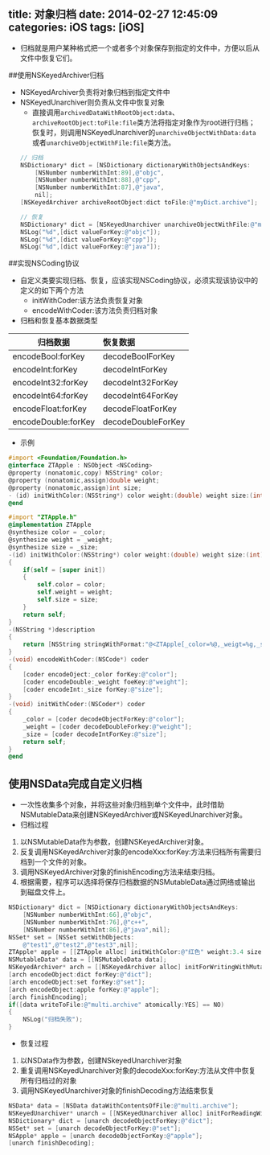 title: 对象归档
date: 2014-02-27 12:45:09
categories: iOS
tags: [iOS]
---
- 归档就是用户某种格式把一个或者多个对象保存到指定的文件中，方便以后从文件中恢复它们。

##使用NSKeyedArchiver归档
- NSKeyedArchiver负责将对象归档到指定文件中
- NSKeyedUnarchiver则负责从文件中恢复对象
    + 直接调用`archivedDataWithRootObject:data`、`archiveRootObject:toFile:file`类方法将指定对象作为root进行归档；恢复时，则调用NSKeyedUnarchiver的`unarchiveObjectWithData:data`或者`unarchiveObjectWithFile:file`类方法。
    ```Objective-C
    // 归档
    NSDictionary* dict = [NSDictionary dictionaryWithObjectsAndKeys:
        [NSNumber numberWithInt:89],@"objc",
        [NSNumber numberWithInt:88],@"cpp",
        [NSNumber numberWithInt:87],@"java",
        nil];
    [NSKeyedArchiver archiveRootObject:dict toFile:@"myDict.archive"];
    ```
    ```Objective-C
    // 恢复
    NSDictionary* dict = [NSKeyedUnarchiver unarchiveObjectWithFile:@"myDict.archive"];
    NSLog("%d",[dict valueForKey:@"objc"]);
    NSLog("%d",[dict valueForKey:@"cpp"]);
    NSLog("%d",[dict valueForKey:@"java"]);
    ```

##实现NSCoding协议
- 自定义类要实现归档、恢复，应该实现NSCoding协议，必须实现该协议中的定义的如下两个方法
    + initWithCoder:该方法负责恢复对象
    + encodeWithCoder:该方法负责归档对象
- 归档和恢复基本数据类型

|归档数据|恢复数据|
|---|:---|
|encodeBool:forKey|decodeBoolForKey|
|encodeInt:forKey|decodeIntForKey|
|encodeInt32:forKey|decodeInt32ForKey|
|encodeInt64:forKey|decodeInt64ForKey|
|encodeFloat:forKey|decodeFloatForKey|
|encodeDouble:forKey|decodeDoubleForKey|
- 示例

```Objective-C
#import <Foundation/Foundation.h>
@interface ZTApple : NSObject <NSCoding>
@property (nonatomic,copy) NSString* color;
@property (nonatomic,assign)double weight;
@property (nonatomic,assign)int size;
- (id) initWithColor:(NSString*) color weight:(double) weight size:(int) size;
@end
```
```Objective-C
#import "ZTApple.h"
@implementation ZTApple
@synthesize color = _color;
@synthesize weight = _weight;
@synthesize size = _size;
-(id) initWithColor:(NSString*) color weight:(double) weight size:(int) size
{
    if(self = [super init])
    {
        self.color = color;
        self.weight = weight;
        self.size = size;
    }
    return self;
} 
-(NSString *)description
{
    return [NSString stringWithFormat:"@<ZTApple[_color=%@,_weigt=%g,_size=%d]>",self.color,self.weight,self.size];
}
-(void) encodeWithCoder:(NSCode*) coder
{
    [coder encodeOject:_color forKey:@"color"];
    [coder encodeDouble:_weight foeKey:@"weight"];
    [coder encodeInt:_size forKey:@"size"];
}
-(void) initWithCoder:(NSCoder*) coder
{
    _color = [coder decodeObjectForKey:@"color"];
    _weight = [coder decodeDoubleForkey:@"weight"];
    _size = [coder decodeIntForKey:@"size"];
    return self;
}
@end
```
## 使用NSData完成自定义归档
- 一次性收集多个对象，并将这些对象归档到单个文件中，此时借助NSMutableData来创建NSKeyedArchiver或NSKeyedUnarchiver对象。
- 归档过程
1. 以NSMutableData作为参数，创建NSKeyedArchiver对象。
2. 反复调用NSKeyedArchiver对象的encodeXxx:forKey:方法来归档所有需要归档到一个文件的对象。
3. 调用NSKeyedArchiver对象的finishEncoding方法来结束归档。
4. 根据需要，程序可以选择将保存归档数据的NSMutableData通过网络或输出到磁盘文件上。
```Objective-C
NSDictionary* dict = [NSDictionary dictionaryWithObjectsAndKeys:
    [NSNumber numberWithInt:66],@"objc",
    [NSNumber numberWithInt:76],@"c++",
    [NSNumber numberWithInt:86],@"java",nil];
NSSet* set = [NSSet setWithObjects:
    @"test1",@"test2",@"test3",nil];
ZTApple* apple = [[ZTApple alloc] initWithColor:@"红色" weight:3.4 size:20];
NSMutableData* data = [[NSMutableData data];
NSKeyedArchiver* arch = [[NSKeyedArchiver alloc] initForWritingWithMutableData:data];
[arch encodeObject:dict forKey:@"dict"];
[arch encodeObject:set forKey:@"set"];
[arch encodeObject:apple forKey:@"apple"];
[arch finishEncoding];
if([data writeToFile:@"multi.archive" atomically:YES] == NO)
{
    NSLog("归档失败");
}
```
- 恢复过程
1. 以NSData作为参数，创建NSkeyedUnarchiver对象
2. 重复调用NSKeyedUnarchiver对象的decodeXxx:forKey:方法从文件中恢复所有归档过的对象
3. 调用NSKeyedUnarchiver对象的finishDecoding方法结束恢复
```Objective-C
NSData* data = [NSData dataWithContentsOfFile:@"multi.archive"];
NSKeyedUnarchiver* unarch = [[NSKeyedUnarchiver alloc] initForReadingWithData:data];
NSDictionary* dict = [unarch decodeObjectForKey:@"dict"];
NSSet* set = [unarch decodeObjectForKey:@"set"];
NSApple* apple = [unarch decodeObjectForKey:@"apple"];
[unarch finishDecoding];
```